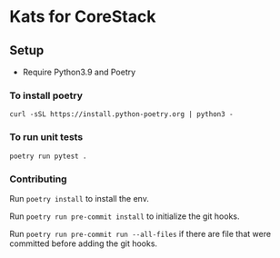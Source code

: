 # Kats for CoreStack


## Setup

- Require Python3.9 and Poetry


### To install poetry

`curl -sSL https://install.python-poetry.org | python3 -`


### To run unit tests

`poetry run pytest .`

### Contributing

Run `poetry install` to install the env.

Run `poetry run pre-commit install` to initialize the git hooks.

Run `poetry run pre-commit run --all-files` if there are file that were committed before adding the git hooks.
